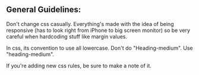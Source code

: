 General Guidelines:
-------------------
Don't change css casually. Everything's made with the idea of being responsive (has to look right from iPhone to big screen monitor) so be very careful when hardcoding stuff like margin values.

In css, its convention to use all lowercase. Don't do "Heading-medium". Use "heading-medium".

If you're adding new css rules, be sure to make a note of it.
